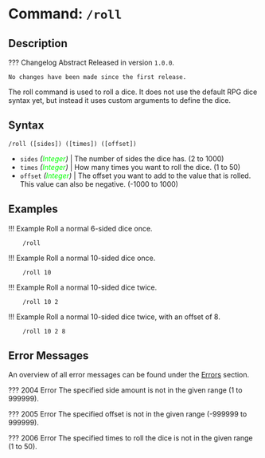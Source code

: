 # **Command:** `/roll`

## **Description**

??? Changelog Abstract
    Released in version `1.0.0`.

    No changes have been made since the first release.

The roll command is used to roll a dice. It does not use the default RPG dice syntax yet, but instead it uses custom arguments to define the dice.

## **Syntax**

    /roll ([sides]) ([times]) ([offset])

- `sides` *(<span style="color:lime">Integer</span>)* | The number of sides the dice has. (2 to 1000)
- `times` *(<span style="color:lime">Integer</span>)* | How many times you want to roll the dice. (1 to 50)
- `offset` *(<span style="color:lime">Integer</span>)* | The offset you want to add to the value that is rolled. This value can also be negative. (-1000 to 1000)

## **Examples**

!!! Example
    Roll a normal 6-sided dice once.

        /roll

!!! Example
    Roll a normal 10-sided dice once.

        /roll 10

!!! Example
    Roll a normal 10-sided dice twice.

        /roll 10 2

!!! Example
    Roll a normal 10-sided dice twice, with an offset of 8.

        /roll 10 2 8

## **Error Messages**

An overview of all error messages can be found under the <a href="/errors/">Errors</a> section.

??? 2004 Error
    The specified side amount is not in the given range (1 to 999999).

??? 2005 Error
    The specified offset is not in the given range (-999999 to 999999).

??? 2006 Error
    The specified times to roll the dice is not in the given range (1 to 50).